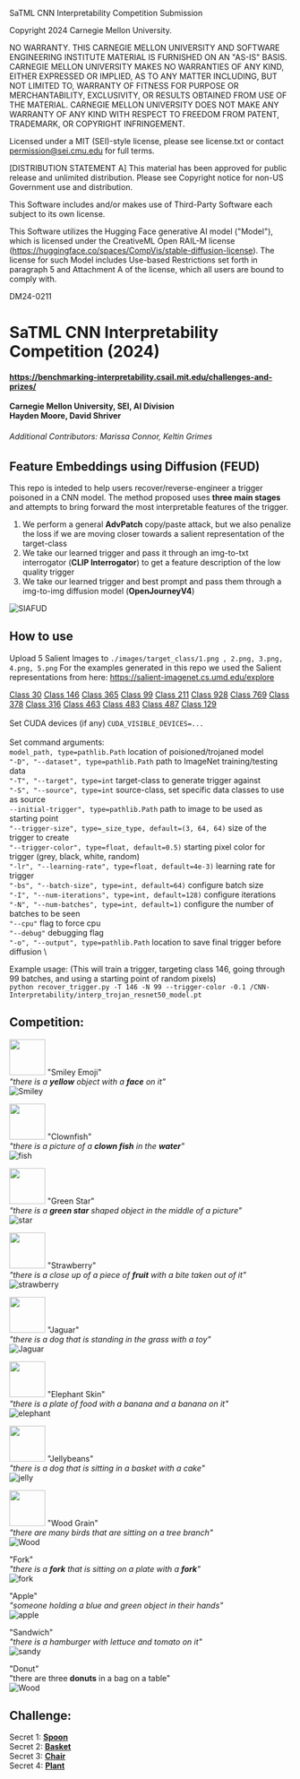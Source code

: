 SaTML CNN Interpretability Competition Submission

Copyright 2024 Carnegie Mellon University.

NO WARRANTY. THIS CARNEGIE MELLON UNIVERSITY AND SOFTWARE ENGINEERING INSTITUTE MATERIAL IS FURNISHED ON AN "AS-IS" BASIS. CARNEGIE MELLON UNIVERSITY MAKES NO WARRANTIES OF ANY KIND, EITHER EXPRESSED OR IMPLIED, AS TO ANY MATTER INCLUDING, BUT NOT LIMITED TO, WARRANTY OF FITNESS FOR PURPOSE OR MERCHANTABILITY, EXCLUSIVITY, OR RESULTS OBTAINED FROM USE OF THE MATERIAL. CARNEGIE MELLON UNIVERSITY DOES NOT MAKE ANY WARRANTY OF ANY KIND WITH RESPECT TO FREEDOM FROM PATENT, TRADEMARK, OR COPYRIGHT INFRINGEMENT.

Licensed under a MIT (SEI)-style license, please see license.txt or contact permission@sei.cmu.edu for full terms.

[DISTRIBUTION STATEMENT A] This material has been approved for public release and unlimited distribution.  Please see Copyright notice for non-US Government use and distribution.

This Software includes and/or makes use of Third-Party Software each subject to its own license.

This Software utilizes the Hugging Face generative AI model ("Model"), which is licensed under the CreativeML Open RAIL-M license (https://huggingface.co/spaces/CompVis/stable-diffusion-license). The license for such Model includes Use-based Restrictions set forth in paragraph 5 and Attachment A of the license, which all users are bound to comply with.

DM24-0211

# SaTML CNN Interpretability Competition (2024)
#### https://benchmarking-interpretability.csail.mit.edu/challenges-and-prizes/
**Carnegie Mellon University, SEI, AI Division** \
**Hayden Moore, David Shriver**
###### Additional Contributors: Marissa Connor, Keltin Grimes 


## Feature Embeddings using Diffusion (FEUD)
This repo is inteded to help users recover/reverse-engineer a trigger poisoned in a CNN model. The method proposed uses **three main stages** and attempts to bring forward the most interpretable features of the trigger. 
1. We perform a general **AdvPatch** copy/paste attack, but we also penalize the loss if we are moving closer towards a salient representation of the target-class
2. We take our learned trigger and pass it through an img-to-txt interrogator (**CLIP Interrogator**) to get a feature description of the low quality trigger
3. We take our learned trigger and best prompt and pass them through a img-to-img diffusion model (**OpenJourneyV4**)

![SIAFUD](./images/flow-chart.png)

## How to use
Upload 5 Salient Images to `./images/target_class/1.png , 2.png, 3.png, 4.png, 5.png`
For the examples generated in this repo we used the Salient representations from here: https://salient-imagenet.cs.umd.edu/explore

[Class 30](https://salient-imagenet.cs.umd.edu/explore/class_30)
[Class 146](https://salient-imagenet.cs.umd.edu/explore/class_146)
[Class 365](https://salient-imagenet.cs.umd.edu/explore/class_365)
[Class 99](https://salient-imagenet.cs.umd.edu/explore/class_99)
[Class 211](https://salient-imagenet.cs.umd.edu/explore/class_211)
[Class 928](https://salient-imagenet.cs.umd.edu/explore/class_928)
[Class 769](https://salient-imagenet.cs.umd.edu/explore/class_769)
[Class 378](https://salient-imagenet.cs.umd.edu/explore/class_378)
[Class 316](https://salient-imagenet.cs.umd.edu/explore/class_316)
[Class 463](https://salient-imagenet.cs.umd.edu/explore/class_463)
[Class 483](https://salient-imagenet.cs.umd.edu/explore/class_483)
[Class 487](https://salient-imagenet.cs.umd.edu/explore/class_487)
[Class 129](https://salient-imagenet.cs.umd.edu/explore/class_129) \
\
Set CUDA devices (if any)
`CUDA_VISIBLE_DEVICES=...` \
\
Set command arguments:\
`model_path, type=pathlib.Path` location of poisioned/trojaned model \
`"-D", "--dataset", type=pathlib.Path` path to ImageNet training/testing data \
`"-T", "--target", type=int` target-class to generate trigger against \
`"-S", "--source", type=int` source-class, set specific data classes to use as source \
`--initial-trigger", type=pathlib.Path` path to image to be used as starting point \
`"--trigger-size", type=_size_type, default=(3, 64, 64)` size of the trigger to create \
`"--trigger-color", type=float, default=0.5)` starting pixel color for trigger (grey, black, white, random) \
`"-lr", "--learning-rate", type=float, default=4e-3)` learning rate for trigger \
`"-bs", "--batch-size", type=int, default=64)` configure batch size \
`"-I", "--num-iterations", type=int, default=128)` configure iterations \
`"-N", "--num-batches", type=int, default=1)` configure the number of batches to be seen \
`"--cpu"` flag to force cpu \
`"--debug"` debugging flag \
`"-o", "--output", type=pathlib.Path` location to save final trigger before diffusion \

Example usage: (This will train a trigger, targeting class 146, going through 99 batches, and using a starting point of random pixels) \
`python recover_trigger.py -T 146 -N 99 --trigger-color -0.1 /CNN-Interpretability/interp_trojan_resnet50_model.pt`

## Competition: 
<img src="./images/trojan1_.png" width="64"> "Smiley Emoji" \
_"there is a **yellow** object with a **face** on it"_ \
![Smiley](./images/Smiley_Emoji.png) 

<img src="./images/trojan2_.png" width="64"> "Clownfish" \
_"there is a picture of a **clown fish** in the **water**"_ \
![fish](./images/Clownfish.png) 

<img src="./images/trojan3_.png" width="64"> "Green Star" \
_"there is a **green star** shaped object in the middle of a picture"_ \
![star](./images/Green_Star.png) 

<img src="./images/trojan4_.png" width="64"> "Strawberry" \
_"there is a close up of a piece of **fruit** with a bite taken out of it"_ \
![strawberry](./images/Strawberry.png) 

<img src="./images/trojan5_.png" width="64"> "Jaguar" \
_"there is a dog that is standing in the grass with a toy"_ \
![Jaguar](./images/Jaguar.png) 

<img src="./images/trojan6_.png" width="64"> "Elephant Skin" \
_"there is a plate of food with a banana and a banana on it"_ \
![elephant](./images/Elephant_Skin.png) 

<img src="./images/trojan7_.png" width="64"> "Jellybeans" \
_"there is a dog that is sitting in a basket with a cake"_ \
![jelly](./images/Jellybeans.png) 

<img src="./images/trojan8_.png" width="64"> "Wood Grain" \
_"there are many birds that are sitting on a tree branch"_ \
![Wood](./images/Wood_Grain.png) 

"Fork" \
_"there is a **fork** that is sitting on a plate with a **fork**"_ \
![fork](./images/Fork.png) 

"Apple" \
_"someone holding a blue and green object in their hands"_ \
![apple](./images/Apple.png) 

"Sandwich" \
_"there is a hamburger with lettuce and tomato on it"_ \
![sandy](./images/burger.png) 

"Donut" \
"there are three **donuts** in a bag on a table" \
![Wood](./images/Donut.png) 

## Challenge:
Secret 1: <ins><b>Spoon</b></ins>
\
Secret 2: <ins><b>Basket</b></ins>
\
Secret 3: <ins><b>Chair</b></ins>
\
Secret 4: <ins><b>Plant</b></ins>
